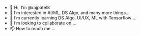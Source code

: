 - 👋 Hi, I’m @rajpatel8
- 👀 I’m interested in AI/ML, DS Algo, and many more things...
- 🌱 I’m currently learning DS Algo, UI/UX, ML with Tensorflow ...
- 💞️ I’m looking to collaborate on ...
- 📫 How to reach me ...

<!---
rajpatel8/rajpatel8 is a ✨ special ✨ repository because its `README.md` (this file) appears on your GitHub profile.
You can click the Preview link to take a look at your changes.
--->
